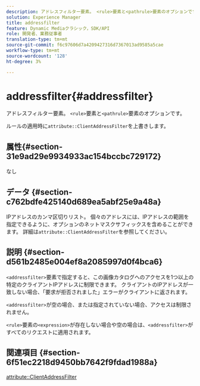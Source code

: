 ```yaml
---
description: アドレスフィルター要素。 <rule>要素と<pathrule>要素のオプションです。
solution: Experience Manager
title: addressfilter
feature: Dynamic Mediaクラシック，SDK/API
role: 開発者、業務従事者
translation-type: tm+mt
source-git-commit: f6c97606d7a4209427316d7367013ad9585a5cae
workflow-type: tm+mt
source-wordcount: '128'
ht-degree: 3%

---
```



# addressfilter{#addressfilter}

アドレスフィルター要素。 `<rule>`要素と`<pathrule>`要素のオプションです。

ルールの適用時に`attribute::ClientAddressFilter`を上書きします。

## 属性{#section-31e9ad29e9934933ac154bccbc729172}

なし

## データ {#section-c762bdfe425140d689ea5abf25e9a48a}

IPアドレスのカンマ区切りリスト。 個々のアドレスには、IPアドレスの範囲を指定できるように、オプションのネットマスクサフィックスを含めることができます。 詳細は`attribute::ClientAddressFilter`を参照してください。

## 説明 {#section-d561b2485e004ef8a2085997d0f4bca6}

`<addressfilter>`要素で指定すると、この画像カタログへのアクセスを1つ以上の特定のクライアントIPアドレスに制限できます。 クライアントのIPアドレスが一致しない場合、「要求が拒否されました」エラーがクライアントに返されます。

`<addressfilter>`が空の場合、または指定されていない場合、アクセスは制限されません。

`<rule>`要素の`<expression>`が存在しない場合や空の場合は、`<addressfilter>`がすべてのリクエストに適用されます。

## 関連項目 {#section-6f51ec2218d9450bb7642f9fdad1988a}

[attribute::ClientAddressFilter](../../../../../is-api/image-catalog/image-serving-api-ref/c-image-catalog-reference/c-attributes-reference/r-clientaddressfilter.md#reference-7000c1f77b134462a1f06b733f29ba68)
